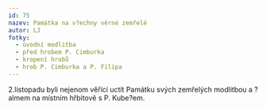 ```yaml
---
id: 75
nazev: Památka na v?echny věrné zemřelé
autor: LJ
fotky:
  - úvodní modlitba
  - před hrobem P. Cimburka
  - kropení hrobů
  - hrob P. Cimburka a P. Filipa
---
```

2.listopadu byli nejenom věřící uctít Památku svých zemřelých modlitbou a ?almem na místním hřbitově s P. Kube?em. 

